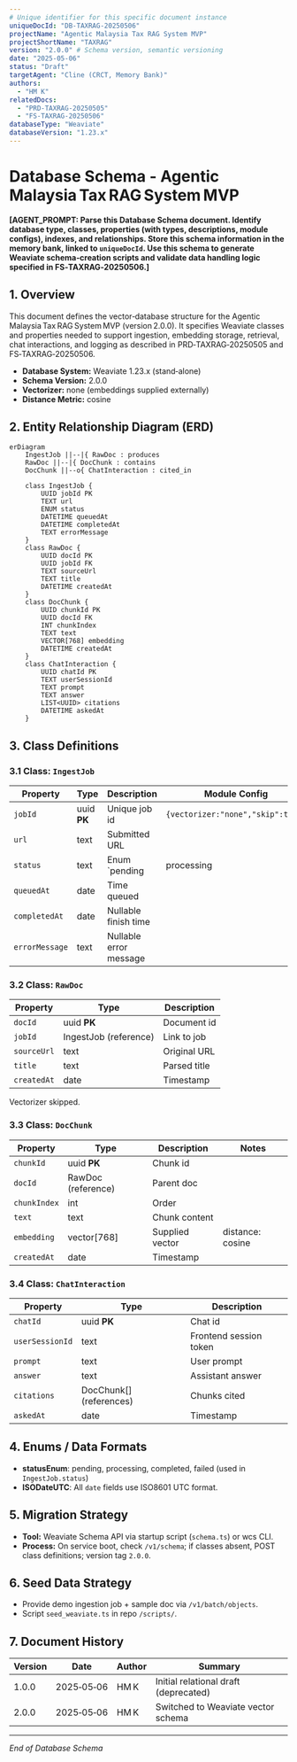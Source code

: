 ```yaml
---
# Unique identifier for this specific document instance
uniqueDocId: "DB-TAXRAG-20250506"
projectName: "Agentic Malaysia Tax RAG System MVP"
projectShortName: "TAXRAG"
version: "2.0.0" # Schema version, semantic versioning
date: "2025-05-06"
status: "Draft"
targetAgent: "Cline (CRCT, Memory Bank)"
authors:
  - "HM K"
relatedDocs:
  - "PRD-TAXRAG-20250505"
  - "FS-TAXRAG-20250506"
databaseType: "Weaviate"
databaseVersion: "1.23.x"
---
```


# Database Schema - Agentic Malaysia Tax RAG System MVP

**[AGENT_PROMPT: Parse this Database Schema document. Identify database type, classes, properties (with types, descriptions, module configs), indexes, and relationships. Store this schema information in the memory bank, linked to `uniqueDocId`. Use this schema to generate Weaviate schema‑creation scripts and validate data handling logic specified in FS‑TAXRAG‑20250506.]**

## 1. Overview

This document defines the vector‑database structure for the Agentic Malaysia Tax RAG System MVP (version 2.0.0). It specifies Weaviate classes and properties needed to support ingestion, embedding storage, retrieval, chat interactions, and logging as described in PRD‑TAXRAG‑20250505 and FS‑TAXRAG‑20250506.

* **Database System:** Weaviate 1.23.x (stand‑alone)
* **Schema Version:** 2.0.0
* **Vectorizer:** none (embeddings supplied externally)
* **Distance Metric:** cosine

## 2. Entity Relationship Diagram (ERD)

```mermaid
erDiagram
    IngestJob ||--|{ RawDoc : produces
    RawDoc ||--|{ DocChunk : contains
    DocChunk ||--o{ ChatInteraction : cited_in

    class IngestJob {
        UUID jobId PK
        TEXT url
        ENUM status
        DATETIME queuedAt
        DATETIME completedAt
        TEXT errorMessage
    }
    class RawDoc {
        UUID docId PK
        UUID jobId FK
        TEXT sourceUrl
        TEXT title
        DATETIME createdAt
    }
    class DocChunk {
        UUID chunkId PK
        UUID docId FK
        INT chunkIndex
        TEXT text
        VECTOR[768] embedding
        DATETIME createdAt
    }
    class ChatInteraction {
        UUID chatId PK
        TEXT userSessionId
        TEXT prompt
        TEXT answer
        LIST<UUID> citations
        DATETIME askedAt
    }
```

## 3. Class Definitions

### 3.1 Class: `IngestJob`

| Property | Type | Description | Module Config |
|----------|------|-------------|---------------|
| `jobId` | uuid **PK** | Unique job id | `{vectorizer:"none","skip":true}` |
| `url` | text | Submitted URL | |
| `status` | text | Enum `pending|processing|completed|failed` | |
| `queuedAt` | date | Time queued | |
| `completedAt` | date | Nullable finish time | |
| `errorMessage` | text | Nullable error message | |

### 3.2 Class: `RawDoc`

| Property | Type | Description |
|----------|------|-------------|
| `docId` | uuid **PK** | Document id |
| `jobId` | IngestJob (reference) | Link to job |
| `sourceUrl` | text | Original URL |
| `title` | text | Parsed title |
| `createdAt` | date | Timestamp |

Vectorizer skipped.

### 3.3 Class: `DocChunk`

| Property | Type | Description | Notes |
|----------|------|-------------|-------|
| `chunkId` | uuid **PK** | Chunk id |
| `docId` | RawDoc (reference) | Parent doc |
| `chunkIndex` | int | Order |
| `text` | text | Chunk content |
| `embedding` | vector[768] | Supplied vector | distance: cosine |
| `createdAt` | date | Timestamp |

### 3.4 Class: `ChatInteraction`

| Property | Type | Description |
|----------|------|-------------|
| `chatId` | uuid **PK** | Chat id |
| `userSessionId` | text | Frontend session token |
| `prompt` | text | User prompt |
| `answer` | text | Assistant answer |
| `citations` | DocChunk[] (references) | Chunks cited |
| `askedAt` | date | Timestamp |

## 4. Enums / Data Formats

* **statusEnum**: pending, processing, completed, failed (used in `IngestJob.status`)
* **ISODateUTC**: All `date` fields use ISO8601 UTC format.

## 5. Migration Strategy

* **Tool:** Weaviate Schema API via startup script (`schema.ts`) or wcs CLI.
* **Process:** On service boot, check `/v1/schema`; if classes absent, POST class definitions; version tag `2.0.0`.

## 6. Seed Data Strategy

* Provide demo ingestion job + sample doc via `/v1/batch/objects`.
* Script `seed_weaviate.ts` in repo `/scripts/`.

## 7. Document History

| Version | Date | Author | Summary |
|---------|------|--------|---------|
| 1.0.0 | 2025‑05‑06 | HM K | Initial relational draft (deprecated) |
| 2.0.0 | 2025‑05‑06 | HM K | Switched to Weaviate vector schema |

---
*End of Database Schema*
